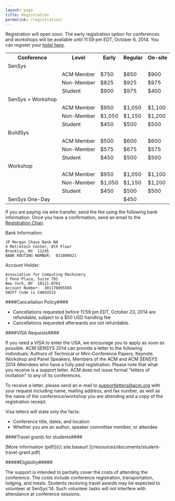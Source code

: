 ```yaml
---
layout: page
title: Registration
permalink: /registration/
---
```


Registration will open soon. The early registration option for conferences and workshops will be available until 11:59 pm EDT, October 6, 2014. You can register your [hotel here](/2014/venue).

<table style="width:600px">
<tr>
  <th>Conference</th>
  <th>Level</th>
  <th>Early</th>
  <th>Regular</th>
  <th>On-site</th>
</tr>
<tr>
  <td>SenSys</td>
  <td></td>
  <td></td>
  <td></td>
  <td></td>
</tr>
<tr>
  <td></td>
  <td>ACM Member</td>
  <td>$750</td>
  <td>$850</td>
  <td>$900</td>
</tr>
<tr>
  <td></td>
  <td>Non-Member</td>
  <td>$825</td>
  <td>$925</td>
  <td>$975</td>
</tr>
<tr>
  <td></td>
  <td>Student</td>
  <td>$900</td>
  <td>$975</td>
  <td>$400</td>
</tr>
<tr>
  <td>SenSys + Workshop</td>
  <td></td>
  <td></td>
  <td></td>
  <td></td>
</tr>
<tr>
  <td></td>
  <td>ACM Member</td>
  <td>$950</td>
  <td>$1,050</td>
  <td>$1,100</td>
</tr>
<tr>
  <td></td>
  <td>Non-Member</td>
  <td>$1,050</td>
  <td>$1,150</td>
  <td>$1,200</td>
</tr>
<tr>
  <td></td>
  <td>Student</td>
  <td>$450</td>
  <td>$500</td>
  <td>$500</td>
</tr>
<tr>
  <td>BuildSys</td>
  <td></td>
  <td></td>
  <td></td>
  <td></td>
</tr>
<tr>
  <td></td>
  <td>ACM Member</td>
  <td>$500</td>
  <td>$600</td>
  <td>$600</td>
</tr>
<tr>
  <td></td>
  <td>Non-Member</td>
  <td>$575</td>
  <td>$675</td>
  <td>$575</td>
</tr>
<tr>
  <td></td>
  <td>Student</td>
  <td>$450</td>
  <td>$500</td>
  <td>$500</td>
</tr>
<tr>
  <td>Workshop</td>
  <td></td>
  <td></td>
  <td></td>
  <td></td>
</tr>
<tr>
  <td></td>
  <td>ACM Member</td>
  <td>$950</td>
  <td>$1,050</td>
  <td>$1,100</td>
</tr>
<tr>
  <td></td>
  <td>Non-Member</td>
  <td>$1,050</td>
  <td>$1,150</td>
  <td>$1,200</td>
</tr>
<tr>
  <td></td>
  <td>Student</td>
  <td>$450</td>
  <td>$500</td>
  <td>$500</td>
</tr>
<tr>
  <td>SenSys One-Day</td>
  <td></td>
  <td></td>
  <td>$450</td>
  <td></td>
</tr>
</table> 

If you are paying via wire transfer, send the fee using the following bank 
information. Once you have a confirmation, send an email to the 
[Registration Chair](mailto:akos.ledeczi@vanderbilt.edu?Subject=SenSys%20Registration).

Bank Information: 

    JP Morgan Chase Bank NA
    4 Metrotech Center, 8th Floor
    Brooklyn, NY  11245 
    BANK ROUTING NUMBER:  021000021

 
Account Holder:

    Association for Computing Machinery
    2 Penn Plaza, Suite 701
    New York, NY  10121-0701
    Account Number:  301170895565
    SWIFT Code is CHASUS33

####Cancellation Policy####

- Cancellations requested before 11:59 pm EDT, October 23, 2014 are refundable, subject to a $50 USD handling fee
- Cancellations requested afterwards are not refundable.

####VISA Requests####

If you need a VISA to enter the USA, we encourage you to apply as soon as possible. ACM SENSYS 2014 can provide a letter to the following individuals: Authors of Technical or Mini-Conference Papers, Keynote, Workshop and Panel Speakers, Members of the ACM and ACM SENSYS 2014 Attendees who have a fully paid registration. Please note that what you receive is a support letter. ACM does not issue formal "letters of invitation" to any of its conferences.

To receive a letter, please send an e-mail to supportletters@acm.org with your request including  name, mailing address, and fax number, as well as the name of the conference/workshop you are attending and a copy of the registration receipt.

Visa letters will state only the facts:

- Conference title, dates, and location
- Whether you are an author, speaker committee member, or attendee

####Travel grants for students####

[More information (pdf)]({{ site.baseurl }}/resources/documents/student-travel-grant.pdf)


#####Eligibility#####

The support is intended to partially cover the costs of attending the conference. The costs include conference registration, transportation, lodging, and meals. Students receiving travel awards may be expected to volunteer at SenSys'14. Such volunteer tasks will not interfere with attendance at conference sessions.

